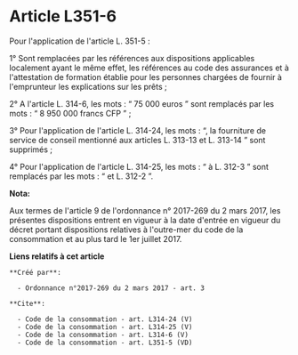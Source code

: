 # Article L351-6

Pour l'application de l'article L. 351-5 : 

1° Sont remplacées par les références aux dispositions applicables localement ayant le même effet, les références au code des
assurances et à l'attestation de formation établie pour les personnes chargées de fournir à l'emprunteur les explications sur
les prêts ; 

2° A l'article L. 314-6, les mots : “ 75 000 euros ” sont remplacés par les mots : “ 8 950 000 francs CFP ” ; 

3° Pour l'application de l'article L. 314-24, les mots : “, la fourniture de service de conseil mentionné aux articles L.
313-13 et L. 313-14 ” sont supprimés ; 

4° Pour l'application de l'article L. 314-25, les mots : “ à L. 312-3 ” sont remplacés par les mots : “ et L. 312-2 ”.

**Nota:**

Aux termes de l'article 9 de l'ordonnance n° 2017-269 du 2 mars 2017,   les présentes dispositions entrent en vigueur à la
date d'entrée en   vigueur du décret portant dispositions relatives à l'outre-mer du code   de la consommation et au plus
tard le 1er juillet 2017.

**Liens relatifs à cet article**

	**Créé par**:

	  - Ordonnance n°2017-269 du 2 mars 2017 - art. 3

	**Cite**:

	  - Code de la consommation - art. L314-24 (V)
	  - Code de la consommation - art. L314-25 (V)
	  - Code de la consommation - art. L314-6 (V)
	  - Code de la consommation - art. L351-5 (VD)
